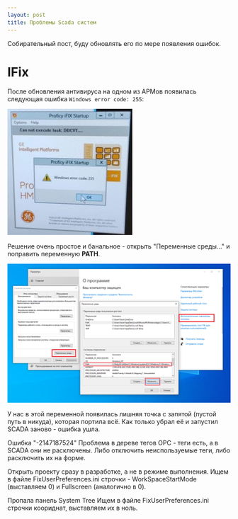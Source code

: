 ```yaml
---
layout: post
title: Проблемы Scada систем
---
```


Собирательный пост, буду обновлять его по мере появления ошибок.

# IFix

После обновления антивируса на одном из АРМов появилась следующая ошибка ``Windows error code: 255``:

![Proficy iFIX Startup. Windows error code: 255](/assets/images/posts/ifix.jpg "Proficy iFIX Startup. Windows error code: 255")

Решение очень простое и банальное - открыть "Переменные среды..." и поправить переменную __PATH__. 

![Windows PATH](/assets/images/posts/path.png "Windows PATH")

У нас в этой переменной появилась лишняя точка с запятой (пустой путь в никуда), которая портила всё. Как только убрал её и запустил SCADA заново - ошибка ушла.


Ошибка "-2147187524"
Проблема в дереве тегов OPC - теги есть, а в SCADA они не расключены. Либо отключить неиспользуемые теги, либо расключить их на форме.

Открыть проекту сразу в разработке, а не в режиме выполнения.
Ищем в файле FixUserPreferences.ini строчки - WorkSpaceStartMode (выставляем 0) и Fullscreen (аналогично в 0).

Пропала панель System Tree
Ищем в файле FixUserPreferences.ini строчки коориднат, выставляем их в ноль.